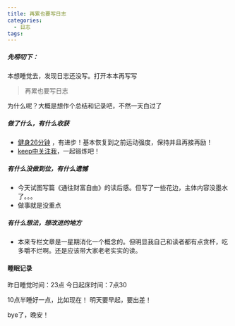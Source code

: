 ```yaml
---
title: 再累也要写日志
categories:
  - 日志
tags:
---
```

##### 先唠叨下：
本想睡觉去，发现日志还没写。打开本本再写写
>再累也要写日志

为什么呢？大概是想作个总结和记录吧，不然一天白过了

##### 做了什么，有什么收获

- [健身26分钟](https://show.gotokeep.com/usersdiary/589878798c26a32953b25b71/20170714)  ，有进步！基本恢复到之前运动强度，保持并且再接再励！
 - [keep中关注我](https://show.gotokeep.com/users/589878798c26a32953b25b71)，一起锻炼吧！


##### 有什么没做到位，有什么遗憾
- 今天试图写篇《通往财富自由》的读后感。但写了一些花边，主体内容没墨水了。。。
- 做事就是没重点

##### 有什么想法，想改进的地方
- 本来专栏文章是一星期消化一个概念的。但明显我自己和读者都有点贪杯，吃多嚼不烂啊。还是应该带大家老老实实的读。

#### 睡眠记录
昨日睡觉时间：23点
今日起床时间：7点30

10点半睡好一点，比如现在！
明天要早起，要出差！

bye了，晚安！
